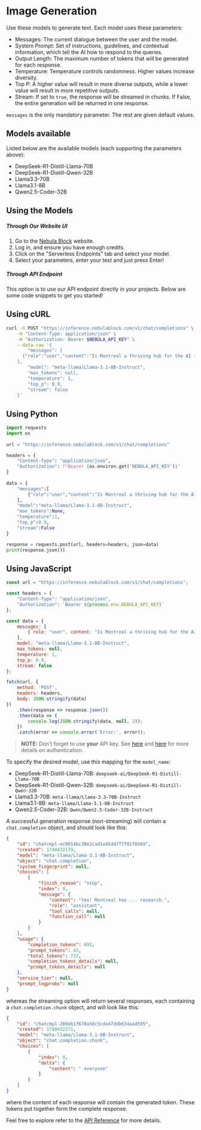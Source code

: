 
# Image Generation

Use these models to generate text. Each model uses these parameters: 

- Messages: The current dialogue between the user and the model. 
- System Prompt: Set of instructions, guidelines, and contextual information, which tell the AI how to respond to the queries.
- Output Length: The maximum number of tokens that will be generated for each response. 
- Temperature: Temperature controls randomness. Higher values increase diversity.
- Top P: A higher value will result in more diverse outputs, while a lower value will result in more repetitive outputs.
- Stream: If set to `true`, the response will be streamed in chunks. If False, the entire generation will be returned in one response.

`messages` is the only mandatory parameter. The rest are given default values.

## Models available

Listed below are the available models (each supporting the parameters above): 

- DeepSeek-R1-Distill-Llama-70B
- DeepSeek-R1-Distill-Qwen-32B 
- Llama3.3-70B
- Llama3.1-8B
- Qwen2.5-Coder-32B

## Using the Models

##### Through Our Website UI 

1. Go to the [Nebula Block](https://www.nebulablock.com) website.
2. Log in, and ensure you have enough credits. 
3. Click on the "Serverless Endpoints" tab and select your model.
4. Select your parameters, enter your text and just press Enter! 

##### Through API Endpoint

This option is to use our API endpoint directly in your projects. Below are some code snippets to get you started!

## Using cURL
```bash
curl -X POST "https://inference.nebulablock.com/v1/chat/completions" \
    -H "Content-Type: application/json" \
    -H "Authorization: Bearer $NEBULA_API_KEY" \
    --data-raw '{
        "messages": [
	  {"role":"user","content":"Is Montreal a thriving hub for the AI industry?"}
	],
        "model": "meta-llama/Llama-3.1-8B-Instruct",
        "max_tokens": null, 
        "temperature": 1,
        "top_p": 0.9,
        "stream": false
    }'
```

## Using Python
```python
import requests 
import os
 
url = "https://inference.nebulablock.com/v1/chat/completions"

headers = { 
    "Content-Type": "application/json", 
    "Authorization": f"Bearer {os.environ.get('NEBULA_API_KEY')}" 
} 
 
data = {
    "messages":[
		{"role":"user","content":"Is Montreal a thriving hub for the AI industry?"}
	],
    "model":"meta-llama/Llama-3.1-8B-Instruct",
    "max_tokens":None,
    "temperature":1,
    "top_p":0.9,
    "stream":False
}

response = requests.post(url, headers=headers, json=data) 
print(response.json())
```

## Using JavaScript
```javascript
const url = "https://inference.nebulablock.com/v1/chat/completions";

const headers = {
    "Content-Type": "application/json",
    "Authorization": `Bearer ${process.env.NEBULA_API_KEY}`
};

const data = {
    messages: [
        { role: "user", content: "Is Montreal a thriving hub for the AI industry?" }
    ],
    model: "meta-llama/Llama-3.1-8B-Instruct",
    max_tokens: null,
    temperature: 1,
    top_p: 0.9,
    stream: false
};

fetch(url, {
    method: 'POST',
    headers: headers,
    body: JSON.stringify(data)
})
    .then(response => response.json())
    .then(data => {
        console.log(JSON.stringify(data, null, 2));
    })
    .catch(error => console.error('Error:', error));
```

> **NOTE:**  Don't forget to use **your** API key. See [here](../API_Reference/Authentication.md) and [here](../API_Key/Overview.md) for more details on authentication. 

To specify the desired model, use this mapping for the `model_name`: 

- DeepSeek-R1-Distill-Llama-70B: `deepseek-ai/DeepSeek-R1-Distill-Llama-70B`
- DeepSeek-R1-Distill-Qwen-32B: `deepseek-ai/DeepSeek-R1-Distill-Qwen-32B`
- Llama3.3-70B: `meta-llama/Llama-3.3-70B-Instruct`
- Llama3.1-8B: `meta-llama/Llama-3.1-8B-Instruct`
- Qwen2.5-Coder-32B: `Qwen/Qwen2.5-Coder-32B-Instruct`

A successful generation response (non-streaming)  will contain a `chat.completion` object, and should look like this: 

```json
{
    "id": "chatcmpl-ec0014bc38e2cad1e45d47f7f01f6569",
    "created": 1740432179,
    "model": "meta-llama/Llama-3.1-8B-Instruct",
    "object": "chat.completion",
    "system_fingerprint": null,
    "choices": [
        {
            "finish_reason": "stop",
            "index": 0,
            "message": {
                "content": "Yes! Montreal has ... research.",
                "role": "assistant",
                "tool_calls": null,
                "function_call": null
            }
        }
    ],
    "usage": {
        "completion_tokens": 695,
        "prompt_tokens": 42,
        "total_tokens": 737,
        "completion_tokens_details": null,
        "prompt_tokens_details": null
    },
    "service_tier": null,
    "prompt_logprobs": null
}
```

whereas the streaming option will return several responses, each containing a `chat.completion.chunk` object, and will look like this: 

```json
{
    "id": "chatcmpl-289eb1f670a58c5cde47ddb634aad595",
    "created": 1740432271,
    "model": "meta-llama/Llama-3.1-8B-Instruct",
    "object": "chat.completion.chunk",
    "choices": [
        {
            "index": 0,
            "delta": {
                "content": " everyone"
            }
        }
    ]
}
```

where the content of each response will contain the generated token. These tokens put together form the complete response.

Feel free to explore refer to the [API Reference](../API_Reference/Serverless_Endpoints/Generate_Text.md) for more details.